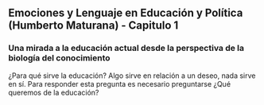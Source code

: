 ## Emociones y Lenguaje en Educación y Política (Humberto Maturana) - Capitulo 1

### Una mirada a la educación actual desde la perspectiva de la biología del conocimiento

¿Para qué sirve la educación? Algo sirve en relación a un deseo, nada sirve en sí. Para responder
esta pregunta es necesario preguntarse ¿Qué queremos de la educación?